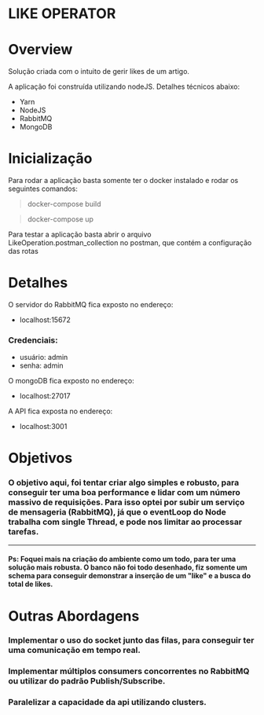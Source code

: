 # LIKE OPERATOR

# Overview
Solução criada com o intuito de gerir likes de um artigo.

A aplicação foi construída utilizando nodeJS. Detalhes técnicos abaixo:

* Yarn
* NodeJS
* RabbitMQ
* MongoDB

# Inicialização
Para rodar a aplicação basta somente ter o docker instalado e rodar os seguintes comandos:

> docker-compose build

> docker-compose up

Para testar a aplicação basta abrir o arquivo LikeOperation.postman_collection no postman, que contém a configuração das rotas

# Detalhes

O servidor do RabbitMQ fica exposto no endereço:
- localhost:15672

### Credenciais:
- usuário: admin
- senha: admin

O mongoDB fica exposto no endereço:
 - localhost:27017

A API fica exposta no endereço:
 - localhost:3001

# Objetivos
### O objetivo aqui, foi tentar criar algo simples e robusto, para conseguir ter uma boa performance e lidar com um número massivo de requisições. Para isso optei por subir um serviço de mensageria (RabbitMQ), já que o eventLoop do Node trabalha com single Thread, e pode nos limitar ao processar tarefas.
------------------
#### Ps: Foquei mais na criação do ambiente como um todo, para ter uma solução mais robusta. O banco não foi todo desenhado, fiz somente um schema para conseguir demonstrar a inserção de um "like" e a busca do total de likes.

# Outras Abordagens

### Implementar o uso do socket junto das filas, para conseguir ter uma comunicação em tempo real. 

### Implementar múltiplos consumers concorrentes no RabbitMQ ou utilizar do padrão Publish/Subscribe.

### Paralelizar a capacidade da api utilizando clusters.